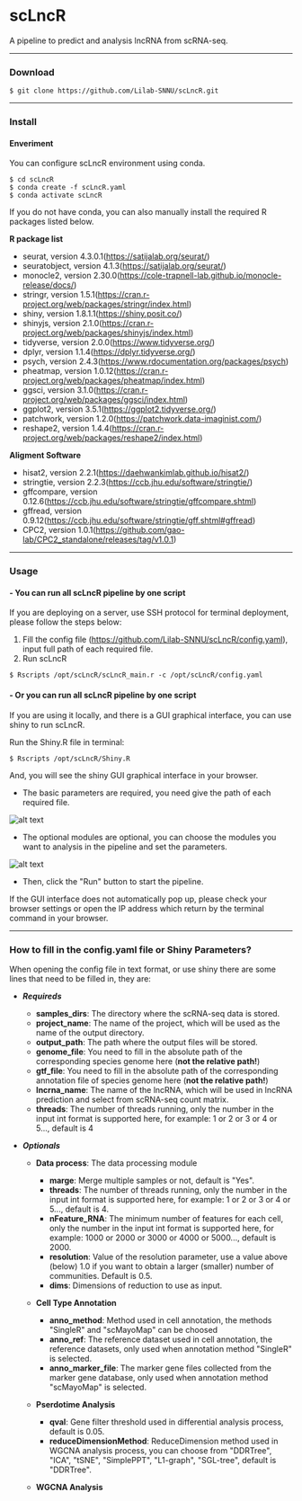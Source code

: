 # scLncR
A pipeline to predict and analysis lncRNA from scRNA-seq.

---
### Download
```shell
$ git clone https://github.com/Lilab-SNNU/scLncR.git
```
---

### Install
#### Enveriment 

You can configure scLncR environment using conda.
```shell
$ cd scLncR
$ conda create -f scLncR.yaml 
$ conda activate scLncR
```

If you do not have conda, you can also manually install the required R packages listed below.

**R package list**
- seurat, version 4.3.0.1(https://satijalab.org/seurat/)
- seuratobject, version 4.1.3(https://satijalab.org/seurat/)
- monocle2, version 2.30.0(https://cole-trapnell-lab.github.io/monocle-release/docs/)
- stringr, version 1.5.1(https://cran.r-project.org/web/packages/stringr/index.html)
- shiny, version 1.8.1.1(https://shiny.posit.co/)
- shinyjs, version 2.1.0(https://cran.r-project.org/web/packages/shinyjs/index.html)
- tidyverse, version 2.0.0(https://www.tidyverse.org/)
- dplyr, version 1.1.4(https://dplyr.tidyverse.org/)
- psych, version 2.4.3(https://www.rdocumentation.org/packages/psych)
- pheatmap, version 1.0.12(https://cran.r-project.org/web/packages/pheatmap/index.html)
- ggsci, version 3.1.0(https://cran.r-project.org/web/packages/ggsci/index.html)
- ggplot2, version 3.5.1(https://ggplot2.tidyverse.org/)
- patchwork, version 1.2.0(https://patchwork.data-imaginist.com/)
- reshape2, version 1.4.4(https://cran.r-project.org/web/packages/reshape2/index.html)


**Aligment Software**
- hisat2,  version  2.2.1(https://daehwankimlab.github.io/hisat2/)
- stringtie,  version  2.2.3(https://ccb.jhu.edu/software/stringtie/)
- gffcompare, version 0.12.6(https://ccb.jhu.edu/software/stringtie/gffcompare.shtml)
- gffread, version 0.9.12(https://ccb.jhu.edu/software/stringtie/gff.shtml#gffread)
- CPC2, version 1.0.1(https://github.com/gao-lab/CPC2_standalone/releases/tag/v1.0.1)
---

### Usage
#### - You can run all scLncR pipeline by one script
If you are deploying on a server, use SSH protocol for terminal deployment, please follow the steps below:
1. Fill the config file (https://github.com/Lilab-SNNU/scLncR/config.yaml), input full path of each required file.
2. Run scLncR
``` shell
$ Rscripts /opt/scLncR/scLncR_main.r -c /opt/scLncR/config.yaml
```

#### - Or you can run all scLncR pipeline by one script
If you are using it locally, and there is a GUI graphical interface, you can use shiny to run scLncR.

Run the Shiny.R file in terminal:
```shell
$ Rscripts /opt/scLncR/Shiny.R
```
  And, you will see the shiny GUI graphical interface in your browser. 

- The basic parameters are required, you need give the path of each required file.

![alt text](2025-05-13_17-01.png)

- The optional modules are optional, you can choose the modules you want to analysis in the pipeline and set the parameters.

![alt text](2025-05-13_17-12.png)

- Then, click the "Run" button to start the pipeline.

If the GUI interface does not automatically pop up, please check your browser settings or open the IP address which return by the terminal command in your browser.

---
### How to fill in the config.yaml file or Shiny Parameters? 
When opening the config file in text format, or use shiny there are some lines that need to be filled in, they are:
- ***Requireds***
  - **samples_dirs**: The directory where the scRNA-seq data is stored.
  - **project_name**: The name of the project, which will be used as the name of the output directory.
  - **output_path**: The path where the output files will be stored.
  - **genome_file**: You need to fill in the absolute path of the corresponding species genome here (**not the relative path!**)
  - **gtf_file**: You need to fill in the absolute path of the corresponding annotation file of species genome here (**not the relative path!**)
  - **lncrna_name**: The name of the lncRNA, which will be used in lncRNA prediction and select from scRNA-seq count matrix.
  - **threads**: The number of threads running, only the number in the input int format is supported here, for example: 1 or 2 or 3 or 4 or 5..., default is 4

- ***Optionals***

  - **Data process**: The data processing module
    - **marge**: Merge multiple samples or not, default is "Yes".
    - **threads**: The number of threads running, only the number in the input int format is supported here, for example: 1 or 2 or 3 or 4 or 5..., default is 4.
    - **nFeature_RNA**: The minimum number of features for each cell, only the number in the input int format is supported here, for example: 1000 or 2000 or 3000 or 4000 or 5000..., default is 2000.
    - **resolution**: Value of the resolution parameter, use a value above (below) 1.0 if you want to obtain a larger (smaller) number of communities. Default is 0.5.
    - **dims**: Dimensions of reduction to use as input.
  
  - **Cell Type Annotation**
    - **anno_method**: Method used in cell annotation, the methods "SingleR" and "scMayoMap" can be choosed 
    - **anno_ref**: The reference dataset used in cell annotation, the reference datasets, only used when annotation method "SingleR" is selected.
    - **anno_marker_file**: The marker gene files collected from the marker gene database, only used when annotation method "scMayoMap" is selected.
  
  - **Pserdotime Analysis**
    - **qval**: Gene filter threshold used in differential analysis process, default is 0.05.
    - **reduceDimensionMethod**: ReduceDimension method used in WGCNA analysis process, you can choose from "DDRTree", "ICA", "tSNE", "SimplePPT", "L1-graph", "SGL-tree", default is "DDRTree".

  - **WGCNA Analysis**
